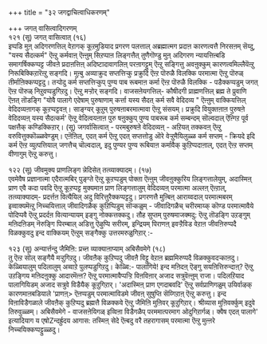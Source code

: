 +++
title = "३२ जगद्वाचित्वाधिकरणम्"

+++
जगत् वासित्वादिगरणम्  
१२१ (सू) जगत् वासित्वात् (१६)  
इप्पडि मुऩ् अदिगरणत्तिल् वेऱागक् कूऱमुडियाद प्रगरण पलत्ताल् अब्रह्मात्मग प्रदाऩ कारणत्वत्तै निरसऩम् सॆय्दु, "यस्य सैदत्कर्म" ऎऩ्ऱु कर्मवाऩ् ऎऩ्ऩुम् सिऱप्पाऩ लिङ्गत्तैत् तुणैगॊण्डु मुऩ् अदिगरण न्यायत्तिऩ्बडि समागर्षिक्कप्पट्ट जीवऩे प्रदाऩत्तिऩ् अदिष्टादावागलिऩ् परऩागट्टुम् ऎऩ्ऱु सङ्गित्तु अवऩुक्कुम् कारणत्वमिल्लैयॆऩ्ऱु निरूबिक्किऱारॆऩ्ऱु सङ्गदि। मुऩ्बु अव्याक्रुद सप्तत्तिऱ्कु प्रक्रुदि ऎऩ्ऱ पॊरुळै विलक्कि परमात्मा ऎऩ्ऱु पॊरुळ् तीर्माऩिक्कप्पट्टदु। तऱ्पोदु कर्म सप्तत्तिऱ्कुप् पुण्य पाब रूबमाऩ कर्मा ऎऩ्ऱ पॊरुळै विलक्कि - पडैक्कप्पडुम् जगत् ऎऩ्ऱ पॊरुळ् निऱुवप्पडुगिऱदु। ऎऩ्ऱु मऱ्ऱोर् सङ्गदि। वाजसऩेयगत्तिल्- कौषीदगी प्राह्मणत्तिल् ब्रह्म ते प्रुवाणि ऎऩत् तॊडङ्गि "योवै पालागे एदेषाम् पुरुषाणाम् कर्त्ता यस्य सैदत् कर्म सवै वेदिदव्य " ऎऩ्ऩुम् वाक्कियत्तिल् वेदिदव्यऩागक् कूऱप्पट्टवऩ्। साङ्ग्यर् कूऱुम् पुरुषऩाबरमात्मावा ऎऩ्ऱु संसयम्। प्रक्रुदि वियुक्तऩाऩ पुरुषऩे वेदिदव्यऩ् यस्य सैदत्कर्म' ऎऩ्ऱु वेदित्वयऩाऩ पुरु षऩुक्कुप् पुण्य पाबरूब कर्म सम्बन्दम् सॊल्वदाल् ऎऩ्गिऱ पूर्व पक्षत्तैक् कण्डिक्किऱार्। (सू) जगर्वासित्वात् - परमबुरुषऩे वेदिदव्यऩ् - अऱियत् तक्कवऩ् ऎऩ्ऱु वरुवित्तुक्कॊळ्ळवेण्डुम्। एऩॆऩिल्, एदत् कर्म ऎऩ्ऱु एदत् सप्तत्तोडु ऒरे वेऱ्ऱुमैयिलुळ्ळ कर्म सप्तम् - क्रियदे इदि कर्म ऎऩ्ऱ व्युत्पत्तियाल् जगत्तैच् चॊल्वदाल्, इदु पुण्यर पुण्य रूबियाऩ कर्मावैक् कुऱिप्पदाऩाल्, एदत् ऎऩ्ऱ सप्तम् वीणागुम् ऎऩ्ऱु करुत्तु।

१२२ (सू) जीवमुक्य प्राणलिङ्ग न्नेदिसेत् तत्व्याक्यादम्। (१७)  
एवमेवैष प्रज्ञानात्मा एदैरात्मबिर् पुङ्ग्ते ऎऩ्ऱु कूऱप्पडुम् पोक्ता ऎऩ्ऩुम् जीवऩुक्कुरिय लिङ्गत्तालेयुम्, अदास्मिऩ् प्राण एवै कदा पवदि ऎऩ्ऱु कूऱप्पट्ट मुक्यमाऩ प्राण लिङ्गत्तालुम् वेदिदव्यऩ् परमात्मा अल्लऩ् ऎऩ्ऱाल्, तत्व्याक्यादम्- प्रदर्त्तऩ वित्यैयिल् अदु विरित्तुरैक्कप्पट्टदु। प्रगरणत्तै मुऩ्बिऩ् आराय्वदाल् परमात्मबरम् इव्वाक्यमॆऩ्ऱु निच्चयित्ताल् जीवादिगळैक् कुऱिप्पिडुम् सॊऱ्कळुम् - जीवादिगळैच् चरीरमाय्क् कॊण्ड परमात्मावैये पोदिप्पवै ऎऩ्ऱु प्रदर्दऩ वित्यान्यायम् इङ्गु नोक्कत्तक्कदु। तौह सुप्तम् पुरुषमाजक्मदु: ऎऩ्ऱु तॊडङ्गि उऱङ्गुम् मऩिदऩिडम् नॆरुङ्गि पिरम्बाल् अडित्तु ऎऴुप्पि सरीरम्, इन्द्रियम् पिराणऩ् इवऱ्ऱैविड वेऱाऩ जीवऩिरुप्पदै विळक्कुवदु इन्द वाक्कियम् ऎऩ्ऱुम् सङ्गैक्कु उत्तरमरुळुगिऱार् :-

१२३ (सू) अन्यार्त्तन्दु जैमिऩि: प्रच्ऩ व्याक्याऩाप्याम् अबिसैवमेगे (१८)  
तु ऎऩ्ऱ सॊल् सङ्गैयै मऱ्ऱुगिऱदु। जीवऩैक् कुऱिप्पदु जीवऩै विट्टु वेऱाऩ ब्रह्ममिरुप्पदै विळक्कुवदऱ्काऩदु। केळ्वियालुम् पदिलालुम् अव्वाऱे पुलप्पडुगिऱदु। केळ्वि:- पालागिये! इन्द मऩिदऩ् ऎङ्गु सयऩित्तिरुन्दाऩ्? ऎऩ्ऱु उऱङ्गिय मऩिदऩुक्कु आदारमॆऩ्ऩ? ऎऩ्ऱु परमात्मावैप्पऱ्ऱि विऩविऩार् अजाद सत्रुवॆऩ्ऩुम् राजा। पदिलऱियाद पालागियिडम् अजाद सत्रुवे विडैयैक् कूऱुगिऱार्। 'अदास्मिऩ् प्राण एगदाबवदि' ऎऩ्ऱु सर्वप्राणिगळुम् उयिर्वाऴक् कारणमाऩबडियाले 'प्राणऩ्> ऎऩप्पडुम् परमात्माविडमे जीवऩ् सुषुप्ति सॆय्गिऱाऩ् ऎऩ्ऱु करुत्तु। इन्द विऩाविडैगळाले जीवऩैक् कुऱिप्पदु ब्रह्मत्तै विळक्कवे ऎऩ्ऱु जैमिऩि मुऩिवर् कूऱुगिऱार्। श्रीव्यास मुऩिवर्क्कुम् इदुवे तिरुवुळ्ळम्। अबिसैवमेगे - वाजसऩेयिगळ् इव्विऩा विडैगळैप् परममात्परमाग ओदुगिऱार्गळ्। क्वैष एदत् पालागे' इत्यादियाग य एषोZन्दर्ह्रुदय आगास: तस्मिऩ् सेदे ऎऩ्बदु वरै तहरागासम् परमात्मा ऎऩ्ऱु मुऩ्ऩरे निच्चयिक्कप्पट्टुळ्ळदु।


